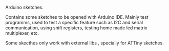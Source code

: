 Arduino sketches.

Contains some sketches to be opened with Arduino IDE. Mainly test programms, used to test a specific feature such as I2C and serial communication, using shift registers, testing home made led matrix multiplexer, etc.

Some skecthes only work with external libs , specially for ATTiny sketches.
